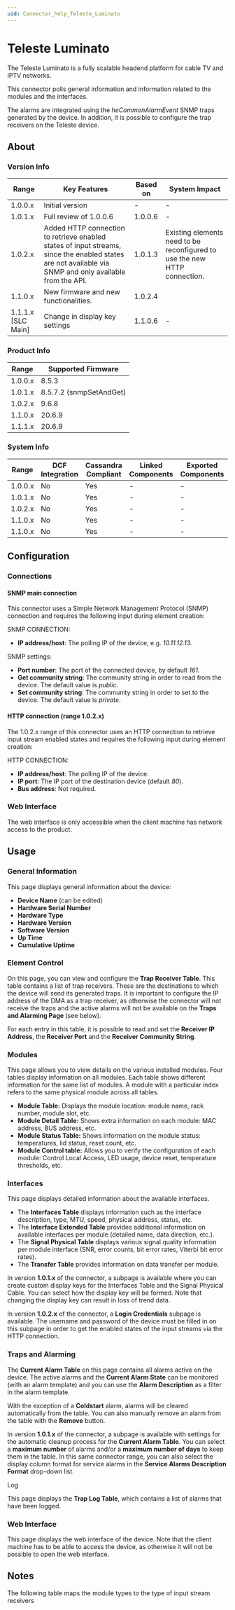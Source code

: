 ```yaml
---
uid: Connector_help_Teleste_Luminato
---
```


# Teleste Luminato

The Teleste Luminato is a fully scalable headend platform for cable TV and IPTV networks.

This connector polls general information and information related to the modules and the interfaces.

The alarms are integrated using the *heCommonAlarmEvent* SNMP traps generated by the device. In addition, it is possible to configure the trap receivers on the Teleste device.

## About

### Version Info

| **Range**            | **Key Features**                                                                                                                                        | **Based on** | **System Impact**                                                         |
|----------------------|---------------------------------------------------------------------------------------------------------------------------------------------------------|--------------|---------------------------------------------------------------------------|
| 1.0.0.x              | Initial version                                                                                                                                         | -            | -                                                                         |
| 1.0.1.x   | Full review of 1.0.0.6                                                                                                                                  | 1.0.0.6      | -                                                                         |
| 1.0.2.x              | Added HTTP connection to retrieve enabled states of input streams, since the enabled states are not available via SNMP and only available from the API. | 1.0.1.3      | Existing elements need to be reconfigured to use the new HTTP connection. |
| 1.1.0.x              | New firmware and new functionalities.                                                                                                                   | 1.0.2.4      |
| 1.1.1.x [SLC Main]             | Change in display key settings                                                                                                                   | 1.1.0.6      | -                                                                         |

### Product Info

| Range     | Supported Firmware      |
|-----------|-------------------------|
| 1.0.0.x   | 8.5.3                   |
| 1.0.1.x   | 8.5.7.2 (snmpSetAndGet) |
| 1.0.2.x   | 9.6.8                   |
| 1.1.0.x   | 20.6.9                  |
| 1.1.1.x   | 20.6.9                  |

### System Info

| Range     | DCF Integration     | Cassandra Compliant     | Linked Components     | Exported Components     |
|-----------|---------------------|-------------------------|-----------------------|-------------------------|
| 1.0.0.x   | No                  | Yes                     | -                     | -                       |
| 1.0.1.x   | No                  | Yes                     | -                     | -                       |
| 1.0.2.x   | No                  | Yes                     | -                     | -                       |
| 1.1.0.x   | No                  | Yes                     | -                     | -                       |
| 1.1.0.x   | No                  | Yes                     | -                     | -                       |

## Configuration

### Connections

#### SNMP main connection

This connector uses a Simple Network Management Protocol (SNMP) connection and requires the following input during element creation:

SNMP CONNECTION:

- **IP address/host**: The polling IP of the device, e.g. *10.11.12.13.*

SNMP settings:

- **Port number**: The port of the connected device, by default *161.*
- **Get community string**: The community string in order to read from the device. The default value is *public*.
- **Set community string**: The community string in order to set to the device. The default value is *private*.

#### HTTP connection (range 1.0.2.x)

The 1.0.2.x range of this connector uses an HTTP connection to retrieve input stream enabled states and requires the following input during element creation:

HTTP CONNECTION:

- **IP address/host**: The polling IP of the device.
- **IP port**: The IP port of the destination device (default *80*).
- **Bus address**: Not required.

### Web Interface

The web interface is only accessible when the client machine has network access to the product.

## Usage

### General Information

This page displays general information about the device:

- **Device Name** (can be edited)
- **Hardware Serial Number**
- **Hardware Type**
- **Hardware Version**
- **Software Version**
- **Up Time**
- **Cumulative Uptime**

### Element Control

On this page, you can view and configure the **Trap Receiver Table**. This table contains a list of trap receivers. These are the destinations to which the device will send its generated traps. It is important to configure the IP address of the DMA as a trap receiver, as otherwise the connector will not receive the traps and the active alarms will not be available on the **Traps and Alarming Page** (see below).

For each entry in this table, it is possible to read and set the **Receiver IP Address**, the **Receiver Port** and the **Receiver Community String**.

### Modules

This page allows you to view details on the various installed modules. Four tables display information on all modules. Each table shows different information for the same list of modules. A module with a particular index refers to the same physical module across all tables.

- **Module Table:** Displays the module location: module name, rack number, module slot, etc.
- **Module Detail Table:** Shows extra information on each module: MAC address, BUS address, etc.
- **Module Status Table:** Shows information on the module status: temperatures, lid status, reset count, etc.
- **Module Control table:** Allows you to verify the configuration of each module: Control Local Access, LED usage, device reset, temperature thresholds, etc.

### Interfaces

This page displays detailed information about the available interfaces.

- The **Interfaces Table** displays information such as the interface description, type, MTU, speed, physical address, status, etc.
- The **Interface Extended Table** provides additional information on available interfaces per module (detailed name, data direction, etc.).
- The **Signal Physical Table** displays various signal quality information per module interface (SNR, error counts, bit error rates, Viterbi bit error rates).
- The **Transfer Table** provides information on data transfer per module.

In version **1.0.1.x** of the connector, a subpage is available where you can create custom display keys for the Interfaces Table and the Signal Physical Cable. You can select how the display key will be formed. Note that changing the display key can result in loss of trend data.

In version **1.0.2.x** of the connector, a **Login Credentials** subpage is available. The username and password of the device must be filled in on this subpage in order to get the enabled states of the input streams via the HTTP connection.

### Traps and Alarming

The **Current Alarm Table** on this page contains all alarms active on the device. The active alarms and the **Current Alarm State** can be monitored (with an alarm template) and you can use the **Alarm Description** as a filter in the alarm template.

With the exception of a **Coldstart** alarm, alarms will be cleared automatically from the table. You can also manually remove an alarm from the table with the **Remove** button.

In version **1.0.1.x** of the connector, a subpage is available with settings for the automatic cleanup process for the **Current Alarm Table**. You can select a **maximum number** of alarms and/or a **maximum number of days** to keep them in the table. In this same connector range, you can also select the display column format for service alarms in the **Service Alarms Description Format** drop-down list.

Log

This page displays the **Trap Log Table**, which contains a list of alarms that have been logged.

### Web Interface

This page displays the web interface of the device. Note that the client machine has to be able to access the device, as otherwise it will not be possible to open the web interface.

## Notes

The following table maps the module types to the type of input stream receivers

